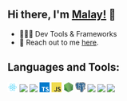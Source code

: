## Hi there, I'm [Malay!](https://github.com/malay44/) 👋

- 👨🏽‍💻 Dev Tools & Frameworks
- 💬 Reach out to me [here](mailto:malaypatel.codes@gmail.com).

## Languages and Tools:

<code><img height="20" src="https://raw.githubusercontent.com/github/explore/master/topics/react/react.png"/></code>
<code><img height="20" src="https://nextjs.org/static/favicon/favicon-32x32.png"/></code>
<code><img height="20" src="https://avatars.githubusercontent.com/u/13142323?s=200&v=4"></code>
<code><img height="20" src="https://raw.githubusercontent.com/github/explore/master/topics/typescript/typescript.png"/></code>
<code><img height="20" src="https://raw.githubusercontent.com/github/explore/master/topics/javascript/javascript.png"/></code>
<code><img height="20" src="https://raw.githubusercontent.com/github/explore/master/topics/nodejs/nodejs.png"/></code>
<code><img height="20" src="https://raw.githubusercontent.com/github/explore/master/topics/postgresql/postgresql.png"></code>
<code><img height="20" src="https://avatars.githubusercontent.com/u/45120?s=200&v=4"></code>
<code><img height="20" src="https://avatars.githubusercontent.com/u/45790596?s=48&v=4"></code>
<code><img height="20" src="https://avatars.githubusercontent.com/u/4314092?s=200&v=4"></code>



<!---
![Malay's github stats](https://github-readme-stats.vercel.app/api?username=malay44&count_private=true&include_all_commits=true&hide_border=true&show_icons=true&count_private=true&title_color=ffffff&text_color=c9cacc&icon_color=58a6ff&bg_color=161b22)
-->
